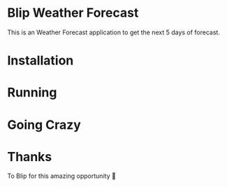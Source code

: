 # Blip Weather Forecast

This is an Weather Forecast application to get the next 5 days of forecast.

# Installation

# Running

# Going Crazy

# Thanks
To Blip for this amazing opportunity :beers:
